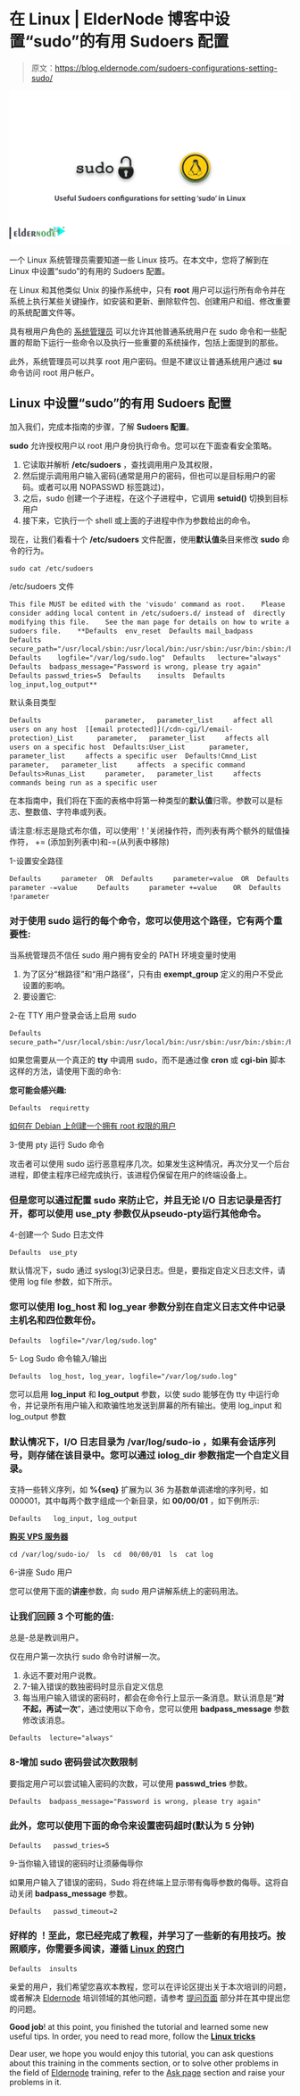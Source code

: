 # 在 Linux | ElderNode 博客中设置“sudo”的有用 Sudoers 配置

> 原文：<https://blog.eldernode.com/sudoers-configurations-setting-sudo/>

![Useful Sudoers configurations for setting ‘sudo’ in Linux](img/ef9223b8e236db82c81280f6a317dfb6.png)

一个 Linux 系统管理员需要知道一些 Linux 技巧。在本文中，您将了解到在 Linux 中设置“sudo”的有用的 Sudoers 配置。

在 Linux 和其他类似 Unix 的操作系统中，只有 **root** 用户可以运行所有命令并在系统上执行某些关键操作，如安装和更新、删除软件包、创建用户和组、修改重要的系统配置文件等。

具有根用户角色的 [系统管理员](https://en.wikipedia.org/wiki/System_administrator#:~:text=A%20system%20administrator%2C%20or%20sysadmin,user%20computers%2C%20such%20as%20servers.) 可以允许其他普通系统用户在 sudo 命令和一些配置的帮助下运行一些命令以及执行一些重要的系统操作，包括上面提到的那些。

此外，系统管理员可以共享 root 用户密码。但是不建议让普通系统用户通过 **su** 命令访问 root 用户帐户。

## Linux 中设置“sudo”的有用 Sudoers 配置

加入我们，完成本指南的步骤，了解 **Sudoers 配置**。

**sudo** 允许授权用户以 root 用户身份执行命令。您可以在下面查看安全策略。

1.  它读取并解析 **/etc/sudoers** ，查找调用用户及其权限，
2.  然后提示调用用户输入密码(通常是用户的密码，但也可以是目标用户的密码。或者可以用 NOPASSWD 标签跳过)，
3.  之后，sudo 创建一个子进程，在这个子进程中，它调用 **setuid()** 切换到目标用户
4.  接下来，它执行一个 shell 或上面的子进程中作为参数给出的命令。

现在，让我们看看十个 **/etc/sudoers** 文件配置，使用**默认值**条目来修改 **sudo** 命令的行为。

```
sudo cat /etc/sudoers 
```

/etc/sudoers 文件

```
This file MUST be edited with the 'visudo' command as root.    Please consider adding local content in /etc/sudoers.d/ instead of  directly modifying this file.    See the man page for details on how to write a sudoers file.    **Defaults	env_reset  Defaults	mail_badpass  Defaults	secure_path="/usr/local/sbin:/usr/local/bin:/usr/sbin:/usr/bin:/sbin:/bin"  Defaults	logfile="/var/log/sudo.log"  Defaults	lecture="always"  Defaults	badpass_message="Password is wrong, please try again"  Defaults	passwd_tries=5  Defaults	insults  Defaults	log_input,log_output**
```

默认条目类型

```
Defaults                parameter,   parameter_list     affect all users on any host  [[email protected]](/cdn-cgi/l/email-protection)_List      parameter,   parameter_list     affects all users on a specific host  Defaults:User_List      parameter,   parameter_list     affects a specific user  Defaults!Cmnd_List      parameter,   parameter_list     affects  a specific command   Defaults>Runas_List     parameter,   parameter_list     affects commands being run as a specific user
```

在本指南中，我们将在下面的表格中将第一种类型的**默认值**归零。参数可以是标志、整数值、字符串或列表。

请注意:标志是隐式布尔值，可以使用'！'关闭操作符，而列表有两个额外的赋值操作符， += (添加到列表中)和-=(从列表中移除)

1-设置安全路径

```
Defaults     parameter  OR  Defaults     parameter=value  OR  Defaults     parameter -=value     Defaults     parameter +=value    OR  Defaults     !parameter 
```

### 对于使用 sudo 运行的每个命令，您可以使用这个路径，它有两个**重要性**:

当系统管理员不信任 sudo 用户拥有安全的 PATH 环境变量时使用

1.  为了区分“根路径”和“用户路径”，只有由 **exempt_group** 定义的用户不受此设置的影响。
2.  要设置它:

2-在 TTY 用户登录会话上启用 sudo

```
Defaults secure_path="/usr/local/sbin:/usr/local/bin:/usr/sbin:/usr/bin:/sbin:/bin:/snap/bin" 
```

如果您需要从一个真正的 **tty** 中调用 sudo，而不是通过像 **cron** 或 **cgi-bin** 脚本这样的方法，请使用下面的命令:

**您可能会感兴趣:**

```
Defaults  requiretty 
```

[如何在 Debian 上创建一个拥有 root 权限的用户](https://eldernode.com/create-user-on-debian-with-root-access/)

3-使用 pty 运行 Sudo 命令

攻击者可以使用 sudo 运行恶意程序几次。如果发生这种情况，再次分叉一个后台进程，即使主程序已经完成执行，该进程仍保留在用户的终端设备上。

### 但是您可以通过配置 sudo 来防止它，并且无论 I/O 日志记录是否打开，都可以使用 **use_pty** 参数仅从**pseudo-pty**运行其他命令。

4-创建一个 Sudo 日志文件

```
Defaults  use_pty 
```

默认情况下，sudo 通过 syslog(3)记录日志。但是，要指定自定义日志文件，请使用 log file 参数，如下所示。

### 您可以使用 **log_host** 和 **log_year** 参数分别在自定义日志文件中记录主机名和四位数年份。

```
Defaults  logfile="/var/log/sudo.log" 
```

5- Log Sudo 命令输入/输出

```
Defaults  log_host, log_year, logfile="/var/log/sudo.log" 
```

您可以启用 **log_input** 和 **log_output** 参数，以使 sudo 能够在伪 tty 中运行命令，并记录所有用户输入和欺骗性地发送到屏幕的所有输出。使用 log_input 和 log_output 参数

### 默认情况下，I/O 日志目录为 **/var/log/sudo-io** ，如果有会话序列号，则存储在该目录中。您可以通过 **iolog_dir** 参数指定一个自定义目录。

支持一些转义序列，如 **%{seq}** 扩展为以 36 为基数单调递增的序列号，如 000001，其中每两个数字组成一个新目录，如 **00/00/01** ，如下例所示:

```
Defaults   log_input, log_output 
```

**[购买 VPS 服务器](https://eldernode.com/vps/)**

```
cd /var/log/sudo-io/  ls  cd  00/00/01  ls  cat log
```

6-讲座 Sudo 用户

您可以使用下面的**讲座**参数，向 sudo 用户讲解系统上的密码用法。

### 让我们回顾 3 个可能的值:

总是-总是教训用户。

仅在用户第一次执行 sudo 命令时讲解一次。

1.  永远不要对用户说教。
2.  7-输入错误的数独密码时显示自定义信息
3.  每当用户输入错误的密码时，都会在命令行上显示一条消息。默认消息是“**对不起，再试一次**”，通过使用以下命令，您可以使用 **badpass_message** 参数修改该消息。

```
Defaults  lecture="always" 
```

### 8-增加 sudo 密码尝试次数限制

要指定用户可以尝试输入密码的次数，可以使用 **passwd_tries** 参数。

```
Defaults  badpass_message="Password is wrong, please try again" 
```

### 此外，您可以使用下面的命令来设置密码超时(默认为 5 分钟)

```
Defaults   passwd_tries=5 
```

9-当你输入错误的密码时让须藤侮辱你

如果用户输入了错误的密码，Sudo 将在终端上显示带有侮辱参数的侮辱。这将自动关闭 **badpass_message** 参数。

```
Defaults   passwd_timeout=2 
```

### **好样的** ！至此，您已经完成了教程，并学习了一些新的有用技巧。按照顺序，你需要多阅读，遵循 [**Linux 的窍门**](https://eldernode.com/tag/linux-tricks/)

```
Defaults  insults 
```

亲爱的用户，我们希望您喜欢本教程，您可以在评论区提出关于本次培训的问题，或者解决 [Eldernode](https://eldernode.com/) 培训领域的其他问题，请参考 [提问页面](https://eldernode.com/ask) 部分并在其中提出您的问题。

**Good job**! at this point, you finished the tutorial and learned some new useful tips. In order, you need to read more, follow the [**Linux tricks**](https://eldernode.com/tag/linux-tricks/)

Dear user, we hope you would enjoy this tutorial, you can ask questions about this training in the comments section, or to solve other problems in the field of [Eldernode](https://eldernode.com/) training, refer to the [Ask page](https://eldernode.com/ask) section and raise your problems in it.